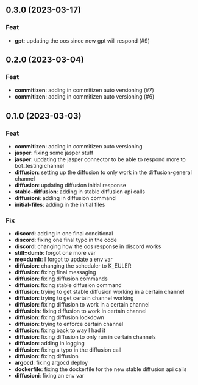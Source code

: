 ## 0.3.0 (2023-03-17)

### Feat

- **gpt**: updating the oos since now gpt will respond (#9)

## 0.2.0 (2023-03-04)

### Feat

- **commitizen**: adding in commitizen auto versioning (#7)
- **commitizen**: adding in commitizen auto versioning (#6)

## 0.1.0 (2023-03-03)

### Feat

- **commitizen**: adding in commitizen auto versioning
- **jasper**: fixing some jasper stuff
- **jasper**: updating the jasper connector to be able to respond more to bot_testing channel
- **diffusion**: setting up the diffusion to only work in the diffusion-general channel
- **diffusion**: updating diffusion initial response
- **stable-diffusion**: adding in stable diffusion api calls
- **diffusioni**: adding in diffusion command
- **initial-files**: adding in the initial files

### Fix

- **discord**: adding in one final conditional
- **discord**: fixing one final typo in the code
- **discord**: changing how the oos response in discord works
- **still=dumb**: forgot one more var
- **me=dumb**: I forgot to update a env var
- **diffusion**: changing the scheduler to K_EULER
- **diffusion**: fixing final messaging
- **diffusion**: fixing diffusion commands
- **diffusion**: fixing stable diffusion command
- **diffusion**: trying to get stable diffusion working in a certain channel
- **diffusion**: trying to get certain channel working
- **diffusion**: fixing diffusion to work in a certain channel
- **diffusioin**: fixing diffusion to work in certain channel
- **diffusion**: fixing diffusion lockdown
- **diffusion**: trying to enforce certain channel
- **diffusion**: fixing back to way I had it
- **diffusion**: fixing diffusion to only run in certain channels
- **diffusion**: adding in logging
- **diffusion**: fixing a typo in the diffusion call
- **diffusion**: fixing diffusion
- **argocd**: fixing argocd deploy
- **dockerfile**: fixing the dockerfile for the new stable diffusion api calls
- **diffusioni**: fixing an env var
